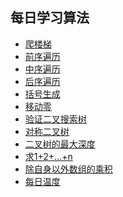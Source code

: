 ## 每日学习算法
[basic]: https://marhovey.github.io/daily-improve/
- [爬楼梯](https://marhovey.github.io/daily-improve/爬楼梯(climb%20stairs))
- [前序遍历](https://marhovey.github.io/daily-improve/前序遍历(binary%20tree%20preorder%20traversal))
- [中序遍历](https://marhovey.github.io/daily-improve/中序遍历(binary%20tree%20inorder%20traversal))
- [后序遍历](https://marhovey.github.io/daily-improve/后序遍历(binary%20tree%20postorder%20traversal))
- [括号生成](https://marhovey.github.io/daily-improve/括号生成(generate%20parenthesis))
- [移动零](https://marhovey.github.io/daily-improve/移动零(move%20zeroes))
- [验证二叉搜索树](https://marhovey.github.io/daily-improve/验证二叉搜索树(validate%20binary%20search%20tree))
- [对称二叉树](https://marhovey.github.io/daily-improve/对称二叉树(symmetric%20tree))
- [二叉树的最大深度](https://marhovey.github.io/daily-improve/二叉树的最大深度(maximum%20depth%20of%20binary))
- [求1+2+...+n](https://marhovey.github.io/daily-improve/求1%2B2%2B...%2Bn)
- [除自身以外数组的乘积](https://marhovey.github.io/daily-improve/除自身以外数组的乘积)
- [每日温度](https://marhovey.github.io/daily-improve/每日温度)